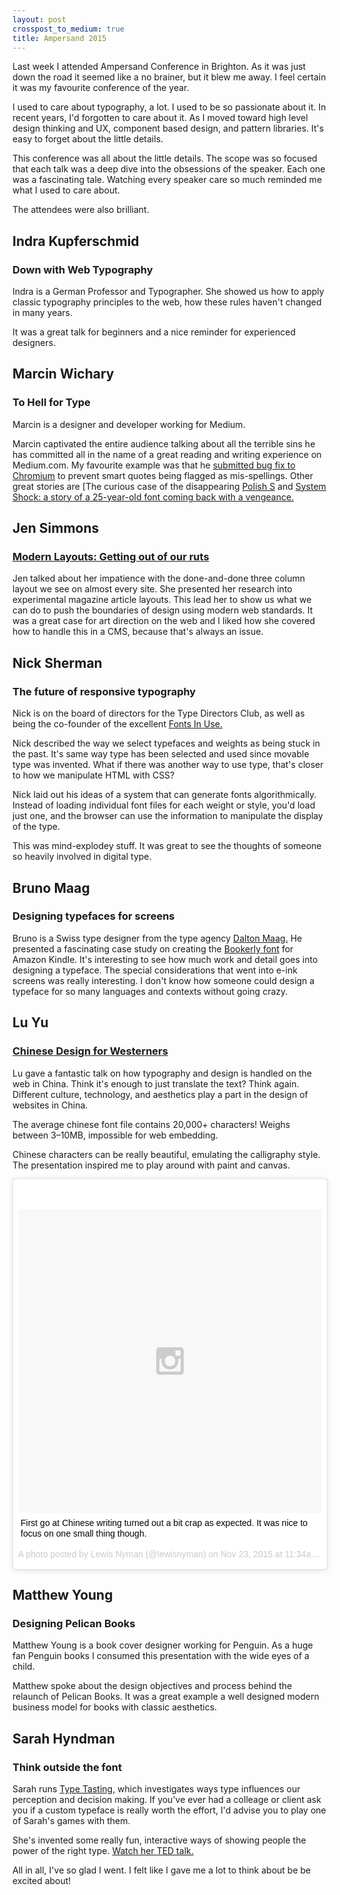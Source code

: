 ```yaml
---
layout: post
crosspost_to_medium: true
title: Ampersand 2015
---
```


Last week I attended Ampersand Conference in Brighton. As it was just down the road it seemed like a no brainer, but it blew me away. I feel certain it was my favourite conference of the year.

I used to care about typography, a lot. I used to be so passionate about it. In recent years, I'd forgotten to care about it. As I moved toward high level design thinking and UX, component based design, and pattern libraries. It's easy to forget about the little details.

This conference was all about the little details. The scope was so focused that each talk was a deep dive into the obsessions of the speaker. Each one was a fascinating tale. Watching every speaker care so much reminded me what I used to care about.

The attendees were also brilliant.

## Indra Kupferschmid
### Down with Web Typography

Indra is a German Professor and Typographer. She showed us how to apply classic typography principles to the web, how these rules haven't changed in many years. 

It was a great talk for beginners and a nice reminder for experienced designers. 

## Marcin Wichary
### To Hell for Type

Marcin is a designer and developer working for Medium.

Marcin captivated the entire audience talking about all the terrible sins he has committed all in the name of  a great reading and writing experience on Medium.com. My favourite example was that he [submitted bug fix to Chromium](https://medium.com/@mwichary/fixing-a-chrome-dictionary-issue-bbd7c5314f01#.o8qmnmgcz) to prevent smart quotes being flagged as mis-spellings. Other great stories are [The curious case of the disappearing [Polish S](https://medium.com/medium-eng/the-curious-case-of-disappearing-polish-s-fa398313d4df#.x6ma5f8lx) and [System Shock: a story of a 25-year-old font coming back with a vengeance.](https://medium.com/@mwichary/system-shock-6b1dc6d6596f#.5iamh16hg)

## Jen Simmons
### [Modern Layouts: Getting out of our ruts](https://speakerdeck.com/jensimmons/modern-layouts-getting-out-of-our-ruts-40-mins)

Jen talked about her impatience with the done-and-done three column layout we see on almost every site. She presented her research into experimental magazine article layouts. This lead her to show us what we can do to push the boundaries of design using modern web standards. It was a great case for art direction on the web and I liked how she covered how to handle this in a CMS, because that's always an issue.

## Nick Sherman
### The future of responsive typography

Nick is on the board of directors for the Type Directors Club, as well as being the co-founder of the excellent [Fonts In Use.](http://fontsinuse.com)

Nick described the way we select typefaces and weights as being stuck in the past. It's same way type has been selected and used since movable type was invented. What if there was another way to use type, that's closer to how we manipulate HTML with CSS?

Nick laid out his ideas of a system that can generate fonts algorithmically. Instead of loading individual font files for each weight or style, you'd load just one, and the browser can use the information to manipulate the display of the type.

This was mind-explodey stuff. It was great to see the thoughts of someone so heavily involved in digital type.

## Bruno Maag
### Designing typefaces for screens

Bruno is a Swiss type designer from the type agency [Dalton Maag.](https://daltonmaag.com) He presented a fascinating case study on creating the [Bookerly font](http://typedetail.com/bookerly.html) for Amazon Kindle. It's interesting to see how much work and detail goes into designing a typeface. The special considerations that went into e-ink screens was really interesting. I don't know how someone could design a typeface for so many languages and contexts without going crazy.

## Lu Yu
### [Chinese Design for Westerners](https://speakerdeck.com/lugotype/chinese-design-for-westerners)

Lu gave a fantastic talk on how typography and design is handled on the web in China. Think it's enough to just translate the text? Think again. Different culture, technology, and aesthetics play a part in the design of websites in China.

The average chinese font file contains 20,000+ characters! Weighs between 3–10MB, impossible for web embedding.  

Chinese characters can be really beautiful, emulating the calligraphy style. The presentation inspired me to play around with paint and canvas.

<blockquote class="instagram-media" data-instgrm-captioned data-instgrm-version="6" style=" background:#FFF; border:0; border-radius:3px; box-shadow:0 0 1px 0 rgba(0,0,0,0.5),0 1px 10px 0 rgba(0,0,0,0.15); margin: 1px; max-width:658px; padding:0; width:99.375%; width:-webkit-calc(100% - 2px); width:calc(100% - 2px);"><div style="padding:8px;"> <div style=" background:#F8F8F8; line-height:0; margin-top:40px; padding:50.0% 0; text-align:center; width:100%;"> <div style=" background:url(data:image/png;base64,iVBORw0KGgoAAAANSUhEUgAAACwAAAAsCAMAAAApWqozAAAAGFBMVEUiIiI9PT0eHh4gIB4hIBkcHBwcHBwcHBydr+JQAAAACHRSTlMABA4YHyQsM5jtaMwAAADfSURBVDjL7ZVBEgMhCAQBAf//42xcNbpAqakcM0ftUmFAAIBE81IqBJdS3lS6zs3bIpB9WED3YYXFPmHRfT8sgyrCP1x8uEUxLMzNWElFOYCV6mHWWwMzdPEKHlhLw7NWJqkHc4uIZphavDzA2JPzUDsBZziNae2S6owH8xPmX8G7zzgKEOPUoYHvGz1TBCxMkd3kwNVbU0gKHkx+iZILf77IofhrY1nYFnB/lQPb79drWOyJVa/DAvg9B/rLB4cC+Nqgdz/TvBbBnr6GBReqn/nRmDgaQEej7WhonozjF+Y2I/fZou/qAAAAAElFTkSuQmCC); display:block; height:44px; margin:0 auto -44px; position:relative; top:-22px; width:44px;"></div></div> <p style=" margin:8px 0 0 0; padding:0 4px;"> <a href="https://www.instagram.com/p/-cHL5EzSm4/" style=" color:#000; font-family:Arial,sans-serif; font-size:14px; font-style:normal; font-weight:normal; line-height:17px; text-decoration:none; word-wrap:break-word;" target="_blank">First go at Chinese writing turned out a bit crap as expected. It was nice to focus on one small thing though.</a></p> <p style=" color:#c9c8cd; font-family:Arial,sans-serif; font-size:14px; line-height:17px; margin-bottom:0; margin-top:8px; overflow:hidden; padding:8px 0 7px; text-align:center; text-overflow:ellipsis; white-space:nowrap;">A photo posted by Lewis Nyman (@lewisnyman) on <time style=" font-family:Arial,sans-serif; font-size:14px; line-height:17px;" datetime="2015-11-23T19:34:59+00:00">Nov 23, 2015 at 11:34am PST</time></p></div></blockquote>
<script async defer src="//platform.instagram.com/en_US/embeds.js"></script>

## Matthew Young
### Designing Pelican Books

Matthew Young is a book cover designer working for Penguin. As a huge fan Penguin books I consumed this presentation with the wide eyes of a child. 

Matthew spoke about the design objectives and process behind the relaunch of Pelican Books. It was a great example a well designed modern business model for books with classic aesthetics. 

## Sarah Hyndman
### Think outside the font

Sarah runs [Type Tasting,](http://www.typetasting.com/) which investigates ways type influences our perception and decision making. If you've ever had a colleage or client ask you if a custom typeface is really worth the effort, I'd advise you to play one of Sarah's games with them.

She's invented some really fun, interactive ways of showing people the power of the right type. [Watch her TED talk.](https://www.youtube.com/watch?v=OXc-VZ4Vwbo)

All in all, I've so glad I went. I felt like I gave me a lot to think about be be excited about!
